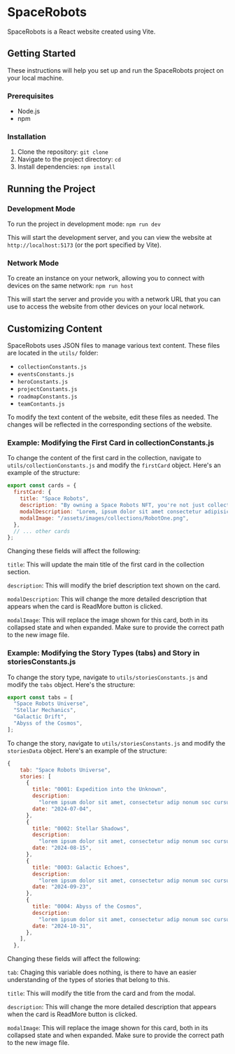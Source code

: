 # SpaceRobots
SpaceRobots is a React website created using Vite.
## Getting Started
These instructions will help you set up and run the SpaceRobots project on your local machine.
### Prerequisites
- Node.js 
- npm
### Installation
1. Clone the repository:
   `git clone`
3. Navigate to the project directory:
   `cd`
5. Install dependencies:
   `npm install`
## Running the Project
### Development Mode
To run the project in development mode: 
`npm run dev`

This will start the development server, and you can view the website at `http://localhost:5173` (or the port specified by Vite).
### Network Mode
To create an instance on your network, allowing you to connect with devices on the same network: 
`npm run host`

This will start the server and provide you with a network URL that you can use to access the website from other devices on your local network.
## Customizing Content
SpaceRobots uses JSON files to manage various text content. These files are located in the `utils/` folder:
- `collectionConstants.js`
- `eventsConstants.js`
- `heroConstants.js`
- `projectConstants.js`
- `roadmapConstants.js`
- `teamContants.js`
  
To modify the text content of the website, edit these files as needed. The changes will be reflected in the corresponding sections of the website.
### Example: Modifying the First Card in collectionConstants.js
To change the content of the first card in the collection, navigate to `utils/collectionConstants.js` and modify the `firstCard` object. Here's an example of the structure:
```javascript
export const cards = {
  firstCard: {
    title: "Space Robots",
    description: "By owning a Space Robots NFT, you're not just collecting a unique digital asset, but also investing in the future of space exploration.",
    modalDescription: "Lorem, ipsum dolor sit amet consectetur adipisicing elit. Ab id et culpa quibusdam, exercitationem consequatur vitae. Ipsum nobis deserunt veritatis natus iste. Accusamus nam voluptates, magnam minus aspernatur eius est.Rem aliquam, accusantium ex consequatur cum excepturi modi quam nemo quos aliquid quas odit voluptatum esse qui nulla earum possimus?",
    modalImage: "/assets/images/collections/RobotOne.png",
  },
  // ... other cards
};
```

Changing these fields will affect the following:

`title`: This will update the main title of the first card in the collection section.

`description`: This will modify the brief description text shown on the card.

`modalDescription`: This will change the more detailed description that appears when the card is ReadMore button is clicked.

`modalImage`: This will replace the image shown for this card, both in its collapsed state and when expanded. Make sure to provide the correct path to the new image file.
### Example: Modifying the Story Types (tabs) and Story in storiesConstants.js
To change the story type, navigate to `utils/storiesConstants.js` and modify the `tabs` object. Here's the structure:
```javascript
export const tabs = [
  "Space Robots Universe", 
  "Stellar Mechanics",
  "Galactic Drift",
  "Abyss of the Cosmos",
];
```

To change the story, navigate to `utils/storiesConstants.js` and modify the `storiesData` object. Here's an example of the structure:
```javascript
{
    tab: "Space Robots Universe",
    stories: [
      {
        title: "0001: Expedition into the Unknown",
        description:
          "lorem ipsum dolor sit amet, consectetur adip nonum soc cursus",
        date: "2024-07-04",
      },
      {
        title: "0002: Stellar Shadows",
        description:
          "lorem ipsum dolor sit amet, consectetur adip nonum soc cursus",
        date: "2024-08-15",
      },
      {
        title: "0003: Galactic Echoes",
        description:
          "lorem ipsum dolor sit amet, consectetur adip nonum soc cursus",
        date: "2024-09-23",
      },
      {
        title: "0004: Abyss of the Cosmos",
        description:
          "lorem ipsum dolor sit amet, consectetur adip nonum soc cursus",
        date: "2024-10-31",
      },
    ],
  },
```

Changing these fields will affect the following:

`tab`: Chaging this variable does nothing, is there to have an easier understanding of the types of stories that belong to this.

`title`: This will modify the title from the card and from the modal.

`description`: This will change the more detailed description that appears when the card is ReadMore button is clicked.

`modalImage`: This will replace the image shown for this card, both in its collapsed state and when expanded. Make sure to provide the correct path to the new image file.
